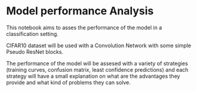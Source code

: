 # Model performance Analysis

This notebook aims to asses the performance of the model in a classification setting.

CIFAR10 dataset will be used with a Convolution Network with some simple Pseudo ResNet blocks.

The performance of the model will be assesed with a variety of strategies (training curves, confusion matrix, least confidence predictions)
and each strategy will have a small explanation on what are the advantages they provide and what kind of problems they can solve.
